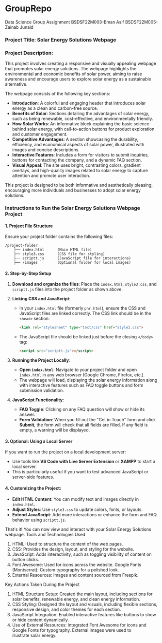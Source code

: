 # GroupRepo
Data Science Group Assignment
BSDSF22M003-Eman Asif
BSDSF22M005-Zainab Junaid
### Project Title: **Solar Energy Solutions Webpage**

### Project Description:
This project involves creating a responsive and visually appealing webpage that promotes solar energy solutions. The webpage highlights the environmental and economic benefits of solar power, aiming to raise awareness and encourage users to explore solar energy as a sustainable alternative.

The webpage consists of the following key sections:
- **Introduction**: A colorful and engaging header that introduces solar energy as a clean and carbon-free source.
- **Benefits of Solar**: Sections detailing the advantages of solar energy, such as being renewable, cost-effective, and environmentally friendly.
- **How Solar Works**: An informative block explaining the basic science behind solar energy, with call-to-action buttons for product exploration and customer engagement.
- **Competitive Advantages**: A section showcasing the durability, efficiency, and economical aspects of solar power, illustrated with images and concise descriptions.
- **Interactive Features**: Includes a form for visitors to submit inquiries, buttons for contacting the company, and a dynamic FAQ section.
- **Visual Appeal**: The site uses bright, contrasting colors, gradient overlays, and high-quality images related to solar energy to capture attention and promote user interaction.

This project is designed to be both informative and aesthetically pleasing, encouraging more individuals and businesses to adopt solar energy solutions.
### Instructions to Run the Solar Energy Solutions Webpage Project

#### 1. **Project File Structure**
Ensure your project folder contains the following files:
```
/project-folder
    ├── index.html      (Main HTML file)
    ├── style3.css      (CSS file for styling)
    ├── scriptt.js      (JavaScript file for interactions)
    ├── /images         (Optional folder for local images)
```

#### 2. **Step-by-Step Setup**
1. **Download and organize the files**: Place the `index.html`, `style3.css`, and `scriptt.js` files into the project folder as shown above.

2. **Linking CSS and JavaScript**: 
   - In your `index.html` file (formerly `phr.html`), ensure the CSS and JavaScript files are linked correctly. The CSS link should be in the `<head>` section:
     ```html
     <link rel="stylesheet" type="text/css" href="style3.css">
     ```
   - The JavaScript file should be linked just before the closing `</body>` tag:
     ```html
     <script src="scriptt.js"></script>
     ```

3. **Running the Project Locally**:
   - **Open `index.html`**: Navigate to your project folder and open `index.html` in any web browser (Google Chrome, Firefox, etc.).
   - The webpage will load, displaying the solar energy information along with interactive features such as FAQ toggle buttons and form submission validation.

4. **JavaScript Functionality**:
   - **FAQ Toggle**: Clicking on any FAQ question will show or hide its answer.
   - **Form Validation**: When you fill out the "Get in Touch" form and click **Submit**, the form will check that all fields are filled. If any field is empty, a warning will be displayed.

#### 3. **Optional: Using a Local Server**
If you want to run the project on a local development server:
   - Use tools like **VS Code with Live Server Extension** or **XAMPP** to start a local server.
   - This is particularly useful if you want to test advanced JavaScript or server-side features.

#### 4. **Customizing the Project**:
- **Edit HTML Content**: You can modify text and images directly in `index.html`.
- **Adjust Styles**: Use `style3.css` to update colors, fonts, or layouts.
- **Extend JavaScript**: Add more interactions or enhance the form and FAQ behavior using `scriptt.js`.

That's it! You can now view and interact with your Solar Energy Solutions webpage.
Tools and Technologies Used
1. HTML: Used to structure the content of the web pages.
2. CSS: Provides the design, layout, and styling for the website.
3. JavaScript: Adds interactivity, such as toggling visibility of content on button clicks.
4. Font Awesome: Used for icons across the website.
Google Fonts (Montserrat): Custom typography for a polished look.
5. External Resources: Images and content sourced from Freepik.

Key Actions Taken During the Project
1. HTML Structure Setup: Created the main layout, including sections for solar benefits, renewable energy, and clean energy information.
2. CSS Styling: Designed the layout and visuals, including flexible sections, responsive design, and color themes for each section.
3. JavaScript Integration: Enabled interactive features like buttons to show or hide content dynamically.
4. Use of External Resources: Integrated Font Awesome for icons and Google Fonts for typography. External images were used to illustrate solar energy.